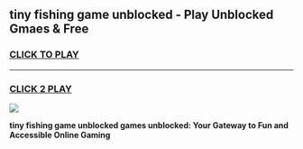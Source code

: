 
## tiny fishing game unblocked - Play Unblocked Gmaes & Free
<h3>
<a href="https://news.freeplayer.one?title=tiny_fishing_game_unblocked&ref=23F">CLICK TO PLAY</a></h3>
<hr>

<h3>
<a href="https://news.freeplayer.one?title=tiny_fishing_game_unblocked&ref=23F">CLICK 2 PLAY</a>
  
</h3>

<a href="https://news.freeplayer.one?title=tiny_fishing_game_unblocked&ref=23F/"><img src="https://clearcache.store/games.png"></a>


**tiny fishing game unblocked games unblocked: Your Gateway to Fun and Accessible Online Gaming**
